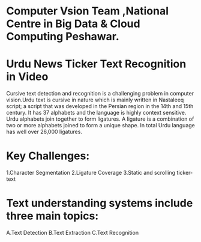 # Computer Vsion Team ,National Centre in Big Data & Cloud Computing Peshawar.
# Urdu News Ticker Text Recognition in Video
Cursive text detection and recognition is a challenging problem in computer vision.Urdu text is cursive in nature which is mainly written in Nastaleeq script; a script that was developed in the Persian region in the 14th and 15th century. It has 37 alphabets and the language is highly context sensitive. Urdu alphabets join together to form ligatures. A ligature is a combination of two or more alphabets joined to form a unique shape. In total Urdu language has well over 26,000 ligatures.
  # Key Challenges: 
  1.Character Segmentation
  2.Ligature Coverage
  3.Static and scrolling ticker-text
  # Text understanding systems include three main topics: 
  A.Text Detection
  B.Text Extraction 
  C.Text Recognition
